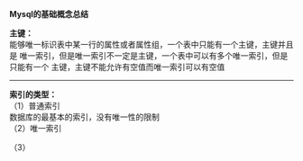 **Mysql的基础概念总结**

**主键：**<br>
能够唯一标识表中某一行的属性或者属性组，一个表中只能有一个主键，主键并且是
唯一索引，但是唯一索引不一定是主键，一个表中可以有多个唯一索引，但是只能有一个
主键，主键不能允许有空值而唯一索引可以有空值
***
**索引的类型：**<br>
（1）普通索引<br>
    数据库的最基本的索引，没有唯一性的限制<br>
（2）唯一索引<br>
    
（3）
